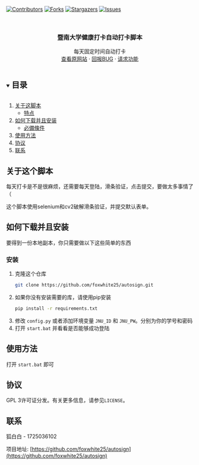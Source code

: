 [![Contributors][contributors-shield]][contributors-url]
[![Forks][forks-shield]][forks-url]
[![Stargazers][stars-shield]][stars-url]
[![Issues][issues-shield]][issues-url]



<!-- PROJECT LOGO -->
<br />
<p align="center">

  <h3 align="center">暨南大学健康打卡自动打卡脚本</h3>

  <p align="center">
    每天固定时间自动打卡
    <br />
    <a href="https://stuhealth.jnu.edu.cn/#/login">查看原网站</a>
    ·
    <a href="https://github.com/foxwhite25/autosign/issues">回报BUG</a>
    ·
    <a href="https://github.com/foxwhite25/autosign/issues">请求功能</a>
  </p>
</p>



<!-- 目录 -->
<details open="open">
  <summary><h2 style="display: inline-block">目录</h2></summary>
  <ol>
    <li>
      <a href="#关于这个脚本">关于这脚本</a>
      <ul>
        <li><a href="#特点">特点</a></li>
      </ul>
    </li>
    <li>
      <a href="#如何下载并且安装">如何下载并且安装</a>
      <ul>
        <li><a href="#必備條件">必備條件</a></li>
      </ul>
    </li>
    <li><a href="#使用方法">使用方法</a></li>
    <li><a href="#协议">协议</a></li>
    <li><a href="#联系">联系</a></li>
  </ol>
</details>



<!-- 关于这个脚本 -->
## 关于这个脚本
每天打卡是不是很麻烦，还需要每天登陆，滑条验证，点击提交，要做太多事情了（

这个脚本使用selenium和cv2破解滑条验证，并提交默认表单。



<!-- 如何安装 -->
## 如何下载并且安装

要得到一份本地副本，你只需要做以下这些简单的东西

### 安装

1. 克隆这个仓库
   ```sh
   git clone https://github.com/foxwhite25/autosign.git
   ```
2. 如果你没有安装需要的库，请使用pip安装
   ```sh
   pip install -r requirements.txt
   ```
4. 修改 `config.py` 或者添加环境变量 `JNU_ID` 和 `JNU_PW`。分别为你的学号和密码
5. 打开 `start.bat` 并看看是否能够成功登陆

<!-- USAGE EXAMPLES -->
## 使用方法
打开 `start.bat` 即可

<!-- LICENSE -->
## 协议

GPL 3许可证分发。有关更多信息，请参见`LICENSE`。



<!-- CONTACT -->
## 联系

狐白白 - 1725036102 

项目地址: [https://github.com/foxwhite25/autosign](https://github.com/foxwhite25/autosign)


<!-- MARKDOWN LINKS & IMAGES -->
<!-- https://www.markdownguide.org/basic-syntax/#reference-style-links -->
[contributors-shield]: https://img.shields.io/github/contributors/foxwhite25/autosign.svg?style=for-the-badge
[contributors-url]: https://github.com/foxwhite25/autosign/graphs/contributors
[forks-shield]: https://img.shields.io/github/forks/foxwhite25/autosign.svg?style=for-the-badge
[forks-url]: https://github.com/foxwhite25/autosign/network/members
[stars-shield]: https://img.shields.io/github/stars/foxwhite25/autosign.svg?style=for-the-badge
[stars-url]: https://github.com/foxwhite25/autosign/stargazers
[issues-shield]: https://img.shields.io/github/issues/foxwhite25/autosign.svg?style=for-the-badge
[issues-url]: https://github.com/foxwhite25/autosign/issues
[license-shield]: https://img.shields.io/github/license/foxwhite25/autosign.svg?style=for-the-badge
[license-url]: https://github.com/foxwhite25/autosign/blob/master/LICENSE
[linkedin-shield]: https://img.shields.io/badge/-LinkedIn-black.svg?style=for-the-badge&logo=linkedin&colorB=555
[inkedin-url]: https://linkedin.com/in/foxwhite25